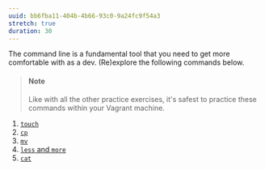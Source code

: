 ```yaml
---
uuid: bb6fba11-404b-4b66-93c0-9a24fc9f54a3
stretch: true
duration: 30
---
```


The command line is a fundamental tool that you need to get more comfortable with as a dev. (Re)explore the following commands below.

> #### Note
> Like with all the other practice exercises, it's safest to practice these commands within your Vagrant machine.

1. [`touch`](https://learnpythonthehardway.org/book/appendix-a-cli/ex9.html)
2. [`cp`](https://learnpythonthehardway.org/book/appendix-a-cli/ex10.html)
3. [`mv`](https://learnpythonthehardway.org/book/appendix-a-cli/ex11.html)
4. [`less` and `more`](https://learnpythonthehardway.org/book/appendix-a-cli/ex12.html)
5. [`cat`](https://learnpythonthehardway.org/book/appendix-a-cli/ex13.html)
